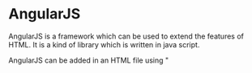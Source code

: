 # AngularJS

AngularJS is a framework which can be used to extend the features of HTML. It is a kind of library which is written in java script.

AngularJS can be added in an HTML file using "<script>" tag.
```html
  <script>
  src="//angular js source"
  </script>
